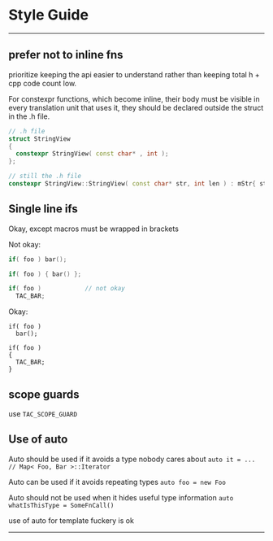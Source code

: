 # Style Guide

---

## prefer not to inline fns

prioritize keeping the api easier to understand rather than
keeping total h + cpp code count low.


For constexpr functions, which become inline, their body must be visible in every translation unit
that uses it, they should be declared outside the struct in the .h file.
```cpp
// .h file
struct StringView
{
  constexpr StringView( const char* , int );
};

// still the .h file
constexpr StringView::StringView( const char* str, int len ) : mStr{ str }, mLen{ len } {}
```

## Single line ifs

Okay, except macros must be wrapped in brackets

Not okay:
```cpp
if( foo ) bar();

if( foo ) { bar() };

if( foo )            // not okay
  TAC_BAR; 
```

Okay:
```
if( foo )
  bar(); 

if( foo )
{
  TAC_BAR; 
}
```

## scope guards

use `TAC_SCOPE_GUARD`

## Use of auto

Auto should be used if it avoids a type nobody cares about
`auto it = ... // Map< Foo, Bar >::Iterator `

Auto can be used if it avoids repeating types
`auto foo = new Foo` 

Auto should not be used when it hides useful type information
`auto whatIsThisType = SomeFnCall()`

use of auto for template fuckery is ok

---



